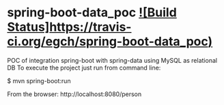 # spring-boot-data_poc   [![Build Status]https://travis-ci.org/egch/spring-boot-data_poc)](https://travis-ci.org/egch/spring-boot-data_poc)
POC of integration spring-boot with spring-data using MySQL as relational DB
To execute the project just run from command line:

$ mvn spring-boot:run

From the browser: http://localhost:8080/person
